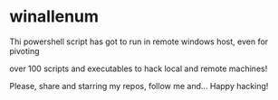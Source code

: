 # winallenum
Thi powershell script has got to run in remote windows host, even for pivoting

over 100 scripts and executables to hack local and remote machines!

Please, share and starring my repos, follow me and... Happy hacking!
